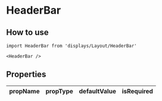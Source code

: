# HeaderBar

## How to use

```
import HeaderBar from 'displays/Layout/HeaderBar'
```

```
<HeaderBar />
```

## Properties

| propName | propType | defaultValue | isRequired |
| - | - | - | - |
